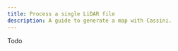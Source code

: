 ```yaml
---
title: Process a single LiDAR file
description: A guide to generate a map with Cassini.
---
```


Todo

